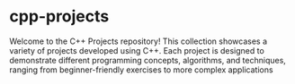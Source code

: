 # cpp-projects
Welcome to the C++ Projects repository! This collection showcases a variety of projects developed using C++. Each project is designed to demonstrate different programming concepts, algorithms, and techniques, ranging from beginner-friendly exercises to more complex applications
